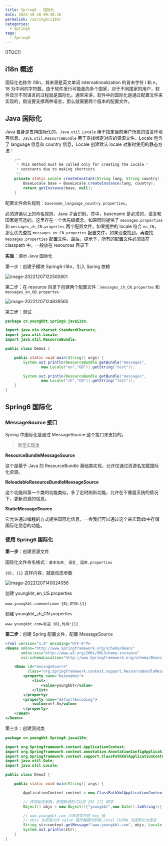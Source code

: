 ```yaml
---
title: Spring6 - 国际化
date: 2023-10-28 00:38:26
permalink: /spring6/i18n/
categories:
  - Spring6
tags:
  - Spring6
---
```


[[TOC]]

## i18n 概述

国际化也称作 i18n，其来源是英文单词 internationalization 的首末字符 i 和 n，18 为中间的字符数。由于软件发行可能面向多个国家，对于不同国家的用户，软件显示不同语言的过程就是国际化。通常来讲，软件中的国际化是通过配置文件来实现的，假设要支撑两种语言，那么就需要两个版本的配置文件。

## Java 国际化

Java 自身是支持国际化的，`Java.util.Locale` 用于指定当前用户所属的语言环境等信息，`Java.util.ResourceBundle` 用于查找绑定对应的资源文件。Locale 包含了 language 信息和 country 信息，Locale 创建默认 locale 对象时使用的静态方法：

```java
    /**
     * This method must be called only for creating the Locale.*
     * constants due to making shortcuts.
     */
    private static Locale createConstant(String lang, String country) {
        BaseLocale base = BaseLocale.createInstance(lang, country);
        return getInstance(base, null);
    }
```

配置文件命名规则：`basename_language_country.properties`。

必须遵循以上的命名规则，Java 才会识别。其中，basename 是必须的，语言和国家是可选的。这里存在一个优先级概念，如果同时提供了 `messages.properties` 和 `messages_zh_CN.propertes` 两个配置文件，如果提供的 locale 符合 `en_CN`，那么优先查找 `messages_en_CN.propertes` 配置文件，如果没查找到，再查找 `messages.properties` 配置文件。最后，提示下，所有的配置文件必须放在 classpath 中，一般放在 resources 目录下

**实验**：演示 Java 国际化

第一步：创建子模块 Spring6-i18n，引入 Spring 依赖

![image-20221207122500801](https://gcore.jsdelivr.net/gh/Kele-Bingtang/static/img/Spring6/20231028004114.png)

第二步：在 resource 目录下创建两个配置文件：`messages_zh_CN.propertes` 和 `messages_en_GB.propertes`

![image-20221207124839565](https://gcore.jsdelivr.net/gh/Kele-Bingtang/static/img/Spring6/20231028004115.png)

第三步：测试

```java
package cn.youngkbt.Spring6.javai18n;

import java.nio.charset.StandardCharsets;
import java.util.Locale;
import java.util.ResourceBundle;

public class Demo1 {

    public static void main(String[] args) {
        System.out.println(ResourceBundle.getBundle("messages",
                new Locale("en","GB")).getString("test"));

        System.out.println(ResourceBundle.getBundle("messages",
                new Locale("zh","CN")).getString("test"));
    }
}
```

## Spring6 国际化

### MessageSource 接口

Spring 中国际化是通过 MessageSource 这个接口来支持的。

> 常见实现类

**ResourceBundleMessageSource**

这个是基于 Java 的 ResourceBundle 基础类实现，允许仅通过资源名加载国际化资源。

**ReloadableResourceBundleMessageSource**

这个功能和第一个类的功能类似，多了定时刷新功能，允许在不重启系统的情况下，更新资源的信息。

**StaticMessageSource**

它允许通过编程的方式提供国际化信息，一会我们可以通过这个来实现db中存储国际化信息的功能。

### 使用 Spring6 国际化

**第一步**：创建资源文件

国际化文件命名格式：`基本名称_ 语言_ 国家.properties`

`{0}`，`{1}` 这样内容，就是动态参数

![image-20221207140024056](https://gcore.jsdelivr.net/gh/Kele-Bingtang/static/img/Spring6/20231028004205.png)

创建 youngkbt_en_US.properties

```properties
www.youngkbt.com=welcome {0},时间:{1}
```

创建 youngkbt_zh_CN.properties

```properties
www.youngkbt.com=欢迎 {0},时间:{1}
```

**第二步**：创建 Spring 配置文件，配置 MessageSource

```xml
<?xml version="1.0" encoding="UTF-8"?>
<Beans xmlns="http://www.Springframework.org/schema/Beans"
       xmlns:xsi="http://www.w3.org/2001/XMLSchema-instance"
       xsi:schemaLocation="http://www.Springframework.org/schema/Beans http://www.Springframework.org/schema/Beans/Spring-Beans.xsd">

    <Bean id="messageSource"
          class="org.Springframework.context.support.ResourceBundleMessageSource">
        <property name="basenames">
            <list>
                <value>youngkbt</value>
            </list>
        </property>
        <property name="defaultEncoding">
            <value>utf-8</value>
        </property>
    </Bean>
</Beans>
```

第三步：创建测试类

```java
package cn.youngkbt.Spring6.javai18n;

import org.Springframework.context.ApplicationContext;
import org.Springframework.context.annotation.AnnotationConfigApplicationContext;
import org.Springframework.context.support.ClassPathXmlApplicationContext;
import java.util.Date;
import java.util.Locale;

public class Demo2 {

    public static void main(String[] args) {

        ApplicationContext context = new ClassPathXmlApplicationContext("Beans.xml");

        // 传递动态参数，使用数组形式对应 {0} {1} 顺序
        Object[] objs = new Object[]{"youngkbt",new Date().toString()};

        // www.youngkbt.com 为资源文件的 key 值
        // objs 为资源文件 value 值所需要的参数,Local.CHINA 为国际化为语言
        String str=context.getMessage("www.youngkbt.com", objs, Locale.CHINA);
        System.out.println(str);
    }
}
```
